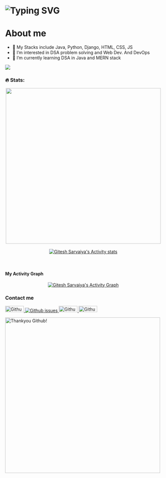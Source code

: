 # ![Typing SVG](https://readme-typing-svg.demolab.com?font=Fira+Code&size=30&pause=500&vCenter=true&width=800&color=A607FC&lines=Hey+there!+%F0%9F%91%8B;Gitesh+Sarvaiya+welcomes+you!+%F0%9F%99%8F;)
# About me 
-  💪 My Stacks include Java, Python, Django, HTML, CSS, JS
- 👀 I’m interested in DSA problem solving and Web Dev. And DevOps
- 🌱 I’m currently learning DSA in Java and MERN stack

![](https://komarev.com/ghpvc/?username=giteshsarvaiya)
<!---
giteshsarvaiya/giteshsarvaiya is a ✨ special ✨ repository because its `README.md` (this file) appears on your GitHub profile.
You can click the Preview link to take a look at your changes.
--->

### :fire: Stats:


<!-- [![GitHub Streak](https://github-readme-streak-stats.herokuapp.com/?user=giteshsarvaiya&theme=dark)](https://git.io/streak-stats) -->
<div align= "center">
<img width="500"   align="center" src="https://github-readme-stats.vercel.app/api?username=giteshsarvaiya&show_icons=true&theme=jolly&include_all_commits=true&count_private=true"/>
</div>
<br/>


<div align="center"><a href="https://git.io/streak-stats"><img alt="Gitesh Sarvaiya's Activity stats" src="https://github-readme-streak-stats.herokuapp.com/?user=giteshsarvaiya&theme=radical&bg_color=0D1117&color=5BCDEC&line=5BCDEC&point=FFFFFF&hide_border=true" /></a>
</div>
<br/>
<br/>

#### My Activity Graph
<div align="center">
<a href="https://github.com/giteshsarvaiya/github-readme-activity-graph"><img alt="Gitesh Sarvaiya's Activity Graph" src="https://github-readme-activity-graph.cyclic.app/graph?username=giteshsarvaiya&bg_color=0D1117&color=5BCDEC&line=5BCDEC&point=FFFFFF&hide_border=true" /></a>
</div>
   
   
### Contact me
 <a href="gitesh.sarvaiya28@gmail.com"><img alt="Github issues" width=60 height=20 src="https://img.shields.io/badge/Gmail-D14836?style=for-the-badge&logo=gmail&logoColor=white"> <a href="https://twitter.com/SarvaiyaGitesh?t=VOOeQcm36KZF_0ainAKTxg&s=09"><img alt="Github issues" src="https://img.shields.io/twitter/url?style=social&url=https%3A%2F%2Ftwitter.com%2FSarvaiyaGitesh%3Ft%3DVOOeQcm36KZF_0ainAKTxg%26s%3D09"> <a href="https://www.linkedin.com/in/gitesh-sarvaiya-160b921b3"><img alt="Github issues" width=60 height=20 src="https://img.shields.io/badge/LinkedIn-0077B5?style=for-the-badge&logo=linkedin&logoColor=white">
  <a href="https://www.hackerrank.com/gitesh_sarvaiya1"><img alt="Github issues" width=60 height=20 src="https://img.shields.io/badge/-Hackerrank-2EC866?style=for-the-badge&logo=HackerRank&logoColor=white">


<img src="https://user-images.githubusercontent.com/41143496/111601768-b13aec00-87f8-11eb-8d8c-51db093db5da.gif" alt="Thankyou Github!" width="500">
   


 
